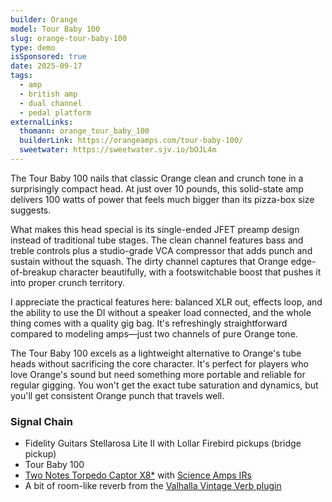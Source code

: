 ```yaml
---
builder: Orange
model: Tour Baby 100
slug: orange-tour-baby-100
type: demo
isSponsored: true
date: 2025-09-17
tags:
  - amp
  - british amp
  - dual channel
  - pedal platform
externalLinks:
  thomann: orange_tour_baby_100
  builderLink: https://orangeamps.com/tour-baby-100/
  sweetwater: https://sweetwater.sjv.io/bOJL4m
---
```


The Tour Baby 100 nails that classic Orange clean and crunch tone in a surprisingly compact head. At just over 10 pounds, this solid-state amp delivers 100 watts of power that feels much bigger than its pizza-box size suggests.

What makes this head special is its single-ended JFET preamp design instead of traditional tube stages. The clean channel features bass and treble controls plus a studio-grade VCA compressor that adds punch and sustain without the squash. The dirty channel captures that Orange edge-of-breakup character beautifully, with a footswitchable boost that pushes it into proper crunch territory.

I appreciate the practical features here: balanced XLR out, effects loop, and the ability to use the DI without a speaker load connected, and the whole thing comes with a quality gig bag. It's refreshingly straightforward compared to modeling amps—just two channels of pure Orange tone.

The Tour Baby 100 excels as a lightweight alternative to Orange's tube heads without sacrificing the core character. It's perfect for players who love Orange's sound but need something more portable and reliable for regular gigging. You won't get the exact tube saturation and dynamics, but you'll get consistent Orange punch that travels well.

### Signal Chain

- Fidelity Guitars Stellarosa Lite II with Lollar Firebird pickups (bridge pickup)
- Tour Baby 100
- [Two Notes Torpedo Captor X8\*](https://sweetwater.sjv.io/yq56M2) with [Science Amps IRs](https://www.scienceamps.com/irs.html)
- A bit of room-like reverb from the [Valhalla Vintage Verb plugin](https://valhalladsp.com/shop/reverb/valhalla-vintage-verb/)
